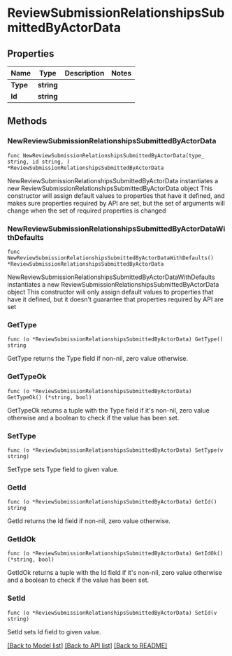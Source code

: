 # ReviewSubmissionRelationshipsSubmittedByActorData

## Properties

Name | Type | Description | Notes
------------ | ------------- | ------------- | -------------
**Type** | **string** |  | 
**Id** | **string** |  | 

## Methods

### NewReviewSubmissionRelationshipsSubmittedByActorData

`func NewReviewSubmissionRelationshipsSubmittedByActorData(type_ string, id string, ) *ReviewSubmissionRelationshipsSubmittedByActorData`

NewReviewSubmissionRelationshipsSubmittedByActorData instantiates a new ReviewSubmissionRelationshipsSubmittedByActorData object
This constructor will assign default values to properties that have it defined,
and makes sure properties required by API are set, but the set of arguments
will change when the set of required properties is changed

### NewReviewSubmissionRelationshipsSubmittedByActorDataWithDefaults

`func NewReviewSubmissionRelationshipsSubmittedByActorDataWithDefaults() *ReviewSubmissionRelationshipsSubmittedByActorData`

NewReviewSubmissionRelationshipsSubmittedByActorDataWithDefaults instantiates a new ReviewSubmissionRelationshipsSubmittedByActorData object
This constructor will only assign default values to properties that have it defined,
but it doesn't guarantee that properties required by API are set

### GetType

`func (o *ReviewSubmissionRelationshipsSubmittedByActorData) GetType() string`

GetType returns the Type field if non-nil, zero value otherwise.

### GetTypeOk

`func (o *ReviewSubmissionRelationshipsSubmittedByActorData) GetTypeOk() (*string, bool)`

GetTypeOk returns a tuple with the Type field if it's non-nil, zero value otherwise
and a boolean to check if the value has been set.

### SetType

`func (o *ReviewSubmissionRelationshipsSubmittedByActorData) SetType(v string)`

SetType sets Type field to given value.


### GetId

`func (o *ReviewSubmissionRelationshipsSubmittedByActorData) GetId() string`

GetId returns the Id field if non-nil, zero value otherwise.

### GetIdOk

`func (o *ReviewSubmissionRelationshipsSubmittedByActorData) GetIdOk() (*string, bool)`

GetIdOk returns a tuple with the Id field if it's non-nil, zero value otherwise
and a boolean to check if the value has been set.

### SetId

`func (o *ReviewSubmissionRelationshipsSubmittedByActorData) SetId(v string)`

SetId sets Id field to given value.



[[Back to Model list]](../README.md#documentation-for-models) [[Back to API list]](../README.md#documentation-for-api-endpoints) [[Back to README]](../README.md)


